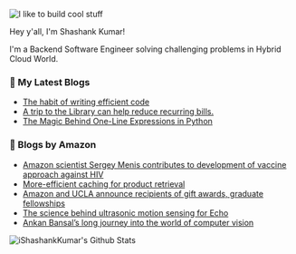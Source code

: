 ![I like to build cool stuff](https://res.cloudinary.com/dt8g3rhcy/image/upload/v1595929574/i_like_to_build_cool_shit._1_nzbwjh.png)

Hey y'all, I'm Shashank Kumar! 

I'm a Backend Software Engineer solving challenging problems in Hybrid Cloud World.

### 📕 My Latest Blogs
<!-- BLOG-POST-LIST:START -->
- [The habit of writing efficient code](https://medium.com/@ishashankkumar/the-habit-of-writing-efficient-code-153b05f04269?source=rss-d24dda280d5f------2)
- [A trip to the Library can help reduce recurring bills.](https://medium.com/swlh/a-trip-to-the-library-can-help-reduce-recurring-bills-23bca495cdf5?source=rss-d24dda280d5f------2)
- [The Magic Behind One-Line Expressions in Python](https://medium.com/swlh/the-magic-behind-one-line-expressions-in-python-816c10180c5c?source=rss-d24dda280d5f------2)
<!-- BLOG-POST-LIST:END -->

### 📕 Blogs by Amazon
<!-- AMAZON-BLOG-POST-LIST:START -->
- [Amazon scientist Sergey Menis contributes to development of vaccine approach against HIV](https://www.amazon.science/working-at-amazon/amazon-scientist-sergey-menis-contributes-to-development-of-vaccine-approach-against-hiv)
- [More-efficient caching for product retrieval](https://www.amazon.science/blog/more-efficient-caching-for-product-retrieval)
- [Amazon and UCLA announce recipients of gift awards, graduate fellowships](https://www.amazon.science/academic-engagements/amazon-and-ucla-announce-recipients-of-gift-awards-graduate-fellowships)
- [The science behind ultrasonic motion sensing for Echo](https://www.amazon.science/blog/the-science-behind-ultrasonic-motion-sensing-for-echo)
- [Ankan Bansal’s long journey into the world of computer vision](https://www.amazon.science/working-at-amazon/ankan-bansals-long-journey-into-the-world-of-computer-vision)
<!-- AMAZON-BLOG-POST-LIST:END -->



<img align="center" alt="iShashankKumar's Github Stats" src="https://github-readme-stats.vercel.app/api?username=ishashankkumar&show_icons=true&hide_border=true" />
